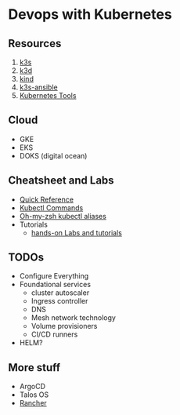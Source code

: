 # Devops with Kubernetes

## Resources

1. [k3s](https://k3s.io/)
2. [k3d](https://k3d.io/)
3. [kind](https://kind.sigs.k8s.io/)
4. [k3s-ansible](https://github.com/k3s-io/k3s-ansible)
5. [Kubernetes Tools](https://kubernetes.io/docs/tasks/tools/)

## Cloud

- GKE
- EKS
- DOKS (digital ocean)

## Cheatsheet and Labs

- [Quick Reference](https://kubernetes.io/docs/reference/kubectl/quick-reference/)
- [Kubectl Commands](https://kubernetes.io/docs/reference/generated/kubectl/kubectl-commands)
- [Oh-my-zsh kubectl aliases](https://github.com/ohmyzsh/ohmyzsh/blob/master/plugins/kubectl/kubectl.plugin.zsh)
- Tutorials
  - [hands-on Labs and tutorials](https://collabnix.github.io/kubelabs/)

## TODOs

- Configure Everything
- Foundational services
  - cluster autoscaler
  - Ingress controller
  - DNS
  - Mesh network technology
  - Volume provisioners
  - CI/CD runners
- HELM?

## More stuff

- ArgoCD
- Talos OS
- [Rancher](https://github.com/rancher/rancher)
